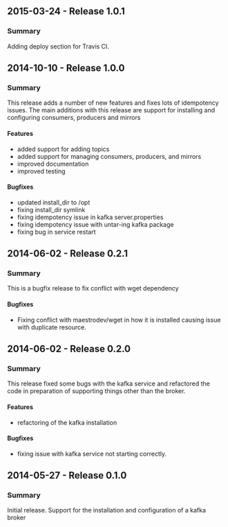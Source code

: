 ## 2015-03-24 - Release 1.0.1
### Summary

  Adding deploy section for Travis CI.

## 2014-10-10 - Release 1.0.0
### Summary

This release adds a number of new features and fixes lots of idempotency issues.
The main additions with this release are support for installing and configuring consumers, producers and mirrors

#### Features

- added support for adding topics
- added support for managing consumers, producers, and mirrors
- improved documentation
- improved testing

#### Bugfixes

- updated install_dir to /opt
- fixing install_dir symlink
- fixing idempotency issue in kafka server.properties
- fixing idempotency issue with untar-ing kafka package
- fixing bug in service restart

## 2014-06-02 - Release 0.2.1
### Summary

  This is a bugfix release to fix conflict with wget dependency

#### Bugfixes

 - Fixing conflict with maestrodev/wget in how it is installed causing issue with duplicate resource.

## 2014-06-02 - Release 0.2.0
### Summary

  This release fixed some bugs with the kafka service and refactored the code in preparation of supporting things other than the broker.

#### Features
 - refactoring of the kafka installation

#### Bugfixes
 - fixing issue with kafka service not starting correctly.

## 2014-05-27 - Release 0.1.0
### Summary

  Initial release. Support for the installation and configuration of a kafka broker
